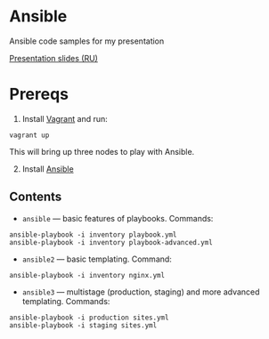 # Ansible
Ansible code samples for my presentation

[Presentation slides (RU)](https://goo.gl/WlRZNV)

# Prereqs

1. Install [Vagrant](https://www.vagrantup.com/) and run:

```
vagrant up
```

This will bring up three nodes to play with Ansible.

2. Install [Ansible](http://docs.ansible.com/ansible/intro_installation.html)

## Contents

* `ansible` — basic features of playbooks. Commands:

```
ansible-playbook -i inventory playbook.yml
ansible-playbook -i inventory playbook-advanced.yml
```

* `ansible2` — basic templating. Command:

```
ansible-playbook -i inventory nginx.yml
```

* `ansible3` — multistage (production, staging) and more advanced templating. Commands:

```
ansible-playbook -i production sites.yml
ansible-playbook -i staging sites.yml

```
